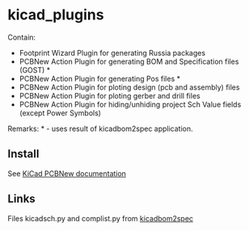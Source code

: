 # kicad_plugins
Contain:
- Footprint Wizard Plugin for generating Russia packages
- PCBNew Action Plugin for generating BOM and Specification files (GOST) *
- PCBNew Action Plugin for generating Pos files *
- PCBNew Action Plugin for ploting design (pcb and assembly) files
- PCBNew Action Plugin for ploting gerber and drill files
- PCBNew Action Plugin for hiding/unhiding project Sch Value fields (except Power Symbols)

Remarks: * - uses result of kicadbom2spec application.

## Install
See [KiCad PCBNew documentation](http://docs.kicad-pcb.org/stable/en/pcbnew.html#Footprint_Wizards)

## Links
Files kicadsch.py and complist.py from [kicadbom2spec](https://github.com/KiCad-RU/kicadbom2spec)
